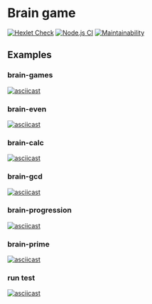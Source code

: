 # Brain game

[![Hexlet Check](https://github.com/strelov1/frontend-project-lvl1/workflows/hexlet-check/badge.svg)](https://github.com/strelov1/frontend-project-lvl1/actions?query=workflow%3Ahexlet-check)
[![Node.js CI](https://github.com/strelov1/frontend-project-lvl1/workflows/Node.js%20CI/badge.svg)](https://github.com/strelov1/frontend-project-lvl1/actions?query=workflow%3A%22Node.js+CI%22)
[![Maintainability](https://api.codeclimate.com/v1/badges/a99a88d28ad37a79dbf6/maintainability)](https://codeclimate.com/github/strelov1/frontend-project-lvl1)

## Examples

### brain-games
[![asciicast](https://asciinema.org/a/LFXwpQ1UtrNusaVn2Z5SBwfYC.png)](https://asciinema.org/a/LFXwpQ1UtrNusaVn2Z5SBwfYC)
### brain-even
[![asciicast](https://asciinema.org/a/UEhrRkvW6UsGG9K2R2kwUe04L.png)](https://asciinema.org/a/UEhrRkvW6UsGG9K2R2kwUe04L)
### brain-calc
[![asciicast](https://asciinema.org/a/rovyFCsqaklMbXcqZB9cIzQkw.png)](https://asciinema.org/a/rovyFCsqaklMbXcqZB9cIzQkw)
### brain-gcd
[![asciicast](https://asciinema.org/a/UCgSO1a0nTkb1NZXbfdJd0Tgt.png)](https://asciinema.org/a/UCgSO1a0nTkb1NZXbfdJd0Tgt)
### brain-progression
[![asciicast](https://asciinema.org/a/Rb10gL1DYaZnI8bfi82pv1iPl.png)](https://asciinema.org/a/Rb10gL1DYaZnI8bfi82pv1iPl)
### brain-prime
[![asciicast](https://asciinema.org/a/RYqq06QlDhRgwQmrpZlSeovGI.png)](https://asciinema.org/a/RYqq06QlDhRgwQmrpZlSeovGI)
### run test
[![asciicast](https://asciinema.org/a/bRRkg49LUeYv6PdRjoZKNTVIq.png)](https://asciinema.org/a/bRRkg49LUeYv6PdRjoZKNTVIq)